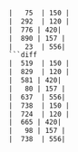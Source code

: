 
```diff
|   75  | 150 |
|  292  | 120 |
|  776 | 420|
|  890 | 157 |
|   23  | 556|
```diff
|  519  | 150 |
|  829  | 120 |
|  581 | 420|
|   80 | 157 |
|  637  | 556|
|  738  | 150 |
|  724  | 120 |
|  665 | 420|
|   98 | 157 |
|  738  | 556|
